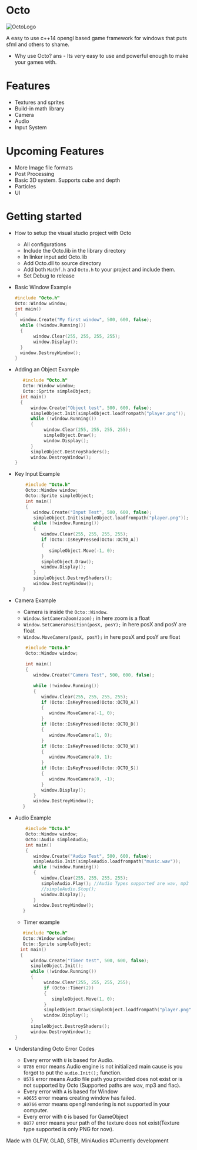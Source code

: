 # Octo

![OctoLogo](https://github.com/syntaxsamuraii/Octo/assets/115278697/21f07170-7c63-4610-a7ed-cb9e28db52f9)


A easy to use c++14 opengl based game framework for windows that puts sfml and others to shame. 

* Why use Octo?
ans - Its very easy to use and powerful enough to make your games with.

# Features
  * Textures and sprites
  * Build-in math library
  * Camera
  * Audio
  * Input System

# Upcoming Features
  * More Image file formats
  * Post Processing
  * Basic 3D system. Supports cube and depth
  * Particles
  * UI

# Getting started
  * How to setup the visual studio project with Octo
     - All configurations
     - Include the Octo.lib in the library directory
     - In linker input add Octo.lib
     - Add Octo.dll to source directory
     - Add both ```Mathf.h``` and ```Octo.h``` to your project and include them.
     - Set Debug to release
  * Basic Window Example
    ```cpp
    #include "Octo.h"
    Octo::Window window;
    int main()
    {
      window.Create("My first window", 500, 600, false);
      while (!window.Running())
      {
           window.Clear(255, 255, 255, 255);
           window.Display();
      }
      window.DestroyWindow();
    }
    ```
 * Adding an Object Example
   ```cpp
      #include "Octo.h"
      Octo::Window window;
      Octo::Sprite simpleObject;
     int main()
     {
         window.Create("Object test", 500, 600, false);
         simpleObject.Init(simpleObject.loadfrompath("player.png"));
         while (!window.Running())
         {
              window.Clear(255, 255, 255, 255);
              simpleObject.Draw();
              window.Display();
         }
         simpleObject.DestroyShaders();
         window.DestroyWindow();
   }
   ```
* Key Input Example
   ```cpp
       #include "Octo.h"
       Octo::Window window;
       Octo::Sprite simpleObject;
       int main()
       {
          window.Create("Input Test", 500, 600, false);
          simpleObject.Init(simpleObject.loadfrompath("player.png"));
          while (!window.Running())
          {
             window.Clear(255, 255, 255, 255);
             if (Octo::IsKeyPressed(Octo::OCTO_A))
             {
                simpleObject.Move(-1, 0);
             }
             simpleObject.Draw();
             window.Display();
          }
          simpleObject.DestroyShaders();
          window.DestroyWindow();
      }
   ```
* Camera Example
  - Camera is inside the ```Octo::Window```.
  - ```Window.SetCameraZoom(zoom);``` in here zoom is a float
  - ```Window.SetCameraPosition(posX, posY);``` in here posX and posY are float
  - ```Window.MoveCamera(posX, posY);``` in here posX and posY are float

   ```cpp
       #include "Octo.h"
       Octo::Window window;
            
       int main()
       {
          window.Create("Camera Test", 500, 600, false);

          while (!window.Running())
          {
             window.Clear(255, 255, 255, 255);
             if (Octo::IsKeyPressed(Octo::OCTO_A))
             {
                window.MoveCamera(-1, 0);
             }
             if (Octo::IsKeyPressed(Octo::OCTO_D))
             {
                window.MoveCamera(1, 0);
             }
             if (Octo::IsKeyPressed(Octo::OCTO_W))
             {
                window.MoveCamera(0, 1);
             }
             if (Octo::IsKeyPressed(Octo::OCTO_S))
             {
                window.MoveCamera(0, -1);
             }
             window.Display();
          }
          window.DestroyWindow();
      }
   ```
 * Audio Example
   ```cpp
       #include "Octo.h"
       Octo::Window window;
       Octo::Audio simpleAudio;
       int main()
       {
          window.Create("Audio Test", 500, 600, false);
          simpleAudio.Init(simpleAudio.loadfrompath("music.wav"));
          while (!window.Running())
          {
             window.Clear(255, 255, 255, 255);
             simpleAudio.Play(); //Audio Types supported are wav, mp3 and flac
             //simpleAudio.Stop();
             window.Display();
          }
          window.DestroyWindow();
      }
   ```
    * Timer example
   ```cpp
      #include "Octo.h"
      Octo::Window window;
      Octo::Sprite simpleObject;
     int main()
     {
         window.Create("Timer test", 500, 600, false);
         simpleObject.Init();
         while (!window.Running())
         {
              window.Clear(255, 255, 255, 255);
              if (Octo::Timer(2))
              {
                 simpleObject.Move(1, 0);
              }
              simpleObject.Draw(simpleObject.loadfrompath("player.png"));
              window.Display();
         }
         simpleObject.DestroyShaders();
         window.DestroyWindow();
   }
   ```
* Understanding Octo Error Codes
  - Every error with ```U``` is based for Audio.
  - ```U786``` error means Audio engine is not initialized main cause is you forgot to put the ```audio.Init();``` function.
  - ```U576``` error means Audio file path you provided does not exist or is not supported by Octo (Supported paths are wav, mp3 and flac).
  - Every error with ```A``` is based for Window
  - ```A0655``` error means creating window has failed.
  - ```A0766``` error means opengl rendering is not supported in your computer.
  - Every error with ```O``` is based for GameObject
  - ```O877``` error means your path of the texture does not exist(Texture type supported is only PNG for now).


Made with GLFW, GLAD, STBI, MiniAudios
#Currently development
